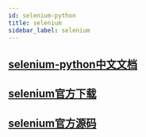 ```yaml
---
id: selenium-python
title: selenium
sidebar_label: selenium
---
```

## [selenium-python中文文档](https://selenium-python-zh.readthedocs.io/en/latest/installation.html)

## [selenium官方下载](https://pypi.org/project/selenium/)


## [selenium官方源码](https://github.com/SeleniumHQ/selenium/tree/trunk/py)










